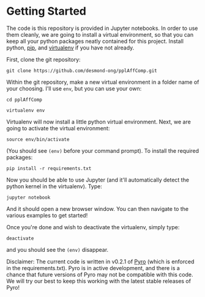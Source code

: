 # Getting Started

The code is this repository is provided in Jupyter notebooks.
In order to use them cleanly, we are going to install a virtual environment, so that you can keep all your python packages neatly contained for this project.
Install python, [pip](https://pip.pypa.io/en/stable/installing/), and [virtualenv](https://virtualenv.pypa.io/en/stable/installation/) if you have not already.

First, clone the git repository:

`git clone https://github.com/desmond-ong/pplAffComp.git`

Within the git repository, make a new virtual environment in a folder name of your choosing. I'll use `env`, but you can use your own:

`cd pplAffComp`

`virtualenv env`

Virtualenv will now install a little python virtual environment. Next, we are going to activate the virtual environment:

`source env/bin/activate`

(You should see `(env)` before your command prompt). To install the required packages:


`pip install -r requirements.txt`

Now you should be able to use Jupyter (and it'll automatically detect the python kernel in the virtualenv). Type:

`jupyter notebook`

And it should open a new browser window. You can then navigate to the various examples to get started!


Once you're done and wish to deactivate the virtualenv, simply type:

`deactivate`

and you should see the `(env)` disappear.


Disclaimer: The current code is written in v0.2.1 of [Pyro](http://pyro.ai/) (which is enforced in the requirements.txt). Pyro is in active development, and there is a chance that future versions of Pyro may not be compatible with this code. We will try our best to keep this working with the latest stable releases of Pyro!
